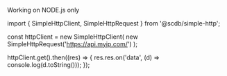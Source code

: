 Working on NODE.js only

import { SimpleHttpClient, SimpleHttpRequest } from '@scdb/simple-http';

const httpClient = new SimpleHttpClient(
  new SimpleHttpRequest('https://api.myip.com/')
);

httpClient.get().then((res) => {
  res.res.on('data', (d) => console.log(d.toString()));
});
